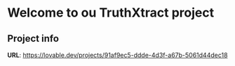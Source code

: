 # Welcome to ou TruthXtract project

## Project info

**URL**: https://lovable.dev/projects/91af9ec5-ddde-4d3f-a67b-5061d44dec18




